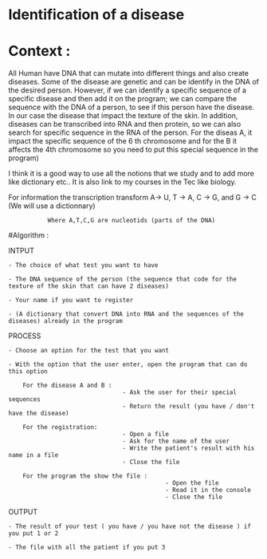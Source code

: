 # Identification of a disease

# Context :

All Human have DNA that can mutate into different things and also create diseases. Some of the disease are genetic and can be identify in the DNA of the desired person. 
However, if we can identify a specific sequence of a specific disease and then add it on the program; we can compare the sequence with the DNA of a person, to see if this person have the disease. In our case the disease that impact the texture of the skin.
In addition, diseases can be transcribed into RNA and then protein, so we can also search for specific sequence in the RNA of the person.
For the diseas A, it impact the specific sequence of the 6 th chromosome and for the B it affects the 4th chromosome so you need to put this special sequence in the program)

I think it is a good way to use all the notions that we study and to add more like dictionary etc.. It is also link to my courses in the Tec like biology.

For information the transcription transform A-> U,   T -> A,   C -> G,  and  G -> C (We will use a dictionnary)

               Where A,T,C,G are nucleotids (parts of the DNA)


#Algorithm :

  INTPUT

    - The choice of what test you want to have
    
    - The DNA sequence of the person (the sequence that code for the texture of the skin that can have 2 diseases)

    - Your name if you want to register 
    
    - (A dictionary that convert DNA into RNA and the sequences of the diseases) already in the program


  PROCESS

    - Choose an option for the test that you want 
    
    - With the option that the user enter, open the program that can do this option 

        For the disease A and B : 
                                    - Ask the user for their special sequences 
                                    - Return the result (you have / don't have the disease)

        For the registration:
                                    - Open a file 
                                    - Ask for the name of the user 
                                    - Write the patient's result with his name in a file
                                    - Close the file

        For the program the show the file :
                                                - Open the file 
                                                - Read it in the console
                                                - Close the file

    
  OUTPUT
  
    - The result of your test ( you have / you have not the disease ) if you put 1 or 2
    
    - The file with all the patient if you put 3
